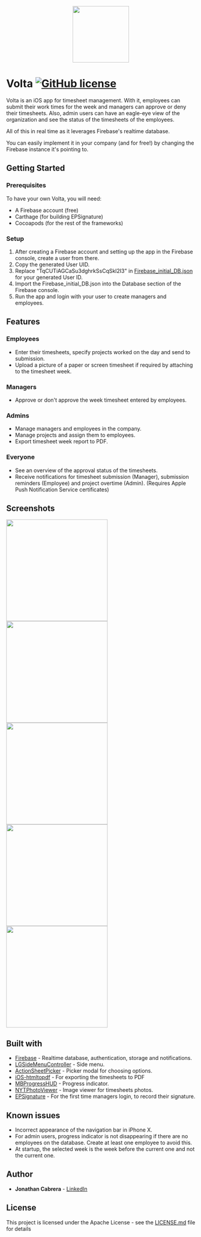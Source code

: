 <p align="center">
  <img width="150" height="150" src="Resources/volta_logo.png">
</p>

# Volta [![GitHub license](https://img.shields.io/badge/license-Apache-lightgrey.svg)](LICENSE.md)

Volta is an iOS app for timesheet management. With it, employees can submit their work times for the week and managers can approve or deny their timesheets. Also, admin users can have an eagle-eye view of the organization and see the status of the timesheets of the employees.

All of this in real time as it leverages Firebase's realtime database.

You can easily implement it in your company (and for free!) by changing the Firebase instance it's pointing to.

## Getting Started

### Prerequisites

To have your own Volta, you will need:
- A Firebase account (free)
- Carthage (for building EPSignature)
- Cocoapods (for the rest of the frameworks)

### Setup

1. After creating a Firebase account and setting up the app in the Firebase console, create a user from there.
2. Copy the generated User UID.
3. Replace "TqCUTiAGCaSu3dghrkSsCqSkl2I3" in [Firebase\_initial\_DB.json](Resources/Firebase_initial_DB.json) for your generated User ID.
4. Import the Firebase\_initial\_DB.json into the Database section of the Firebase console.
5. Run the app and login with your user to create managers and employees.

## Features

### Employees
- Enter their timesheets, specify projects worked on the day and send to submission.
- Upload a picture of a paper or screen timesheet if required by attaching to the timesheet week.

### Managers
- Approve or don't approve the week timesheet entered by employees.

### Admins
- Manage managers and employees in the company.
- Manage projects and assign them to employees.
- Export timesheet week report to PDF.

### Everyone
- See an overview of the approval status of the timesheets. 
- Receive notifications for timesheet submission (Manager), submission reminders (Employee) and project overtime (Admin). (Requires Apple Push Notification Service certificates)

## Screenshots

<img src="Resources/Screenshots/iPhone_47_01.png" width="270"><img src="Resources/Screenshots/iPhone_47_02.png" width="270"><img src="Resources/Screenshots/iPhone_47_03.png" width="270"><img src="Resources/Screenshots/iPhone_47_04.png" width="270"><img src="Resources/Screenshots/iPhone_47_05.png" width="270">

## Built with
- [Firebase][1] - Realtime database, authentication, storage and notifications.
- [LGSideMenuController][2] - Side menu.
- [ActionSheetPicker][3] - Picker modal for choosing options.
- [iOS-htmltopdf][4] - For exporting the timesheets to PDF
- [MBProgressHUD][5] - Progress indicator.
- [NYTPhotoViewer][6] - Image viewer for timesheets photos.
- [EPSignature][7] - For the first time managers login, to record their signature.

[1]: https://firebase.google.com
[2]: https://github.com/Friend-LGA/LGSideMenuController
[3]: https://github.com/skywinder/ActionSheetPicker-3.0
[4]: https://github.com/iclems/iOS-htmltopdf
[5]: https://www.github.com/jdg/MBProgressHUD
[6]: https://github.com/NYTimes/NYTPhotoViewer
[7]: https://github.com/ipraba/EPSignature

## Known issues
- Incorrect appearance of the navigation bar in iPhone X.
- For admin users, progress indicator is not disappearing if there are no employees on the database. Create at least one employee to avoid this.
- At startup, the selected week is the week before the current one and not the current one.

## Author

* **Jonathan Cabrera** - [LinkedIn](https://www.linkedin.com/in/jcabreram/en)
            
## License

This project is licensed under the Apache License - see the [LICENSE.md](LICENSE.md) file for details
